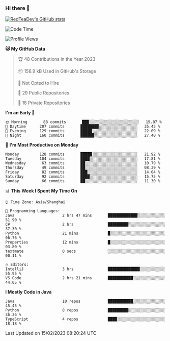 ### Hi there 👋

<!--
**RedTeaDev/RedTeaDev** is a ✨ _special_ ✨ repository because its `README.md` (this file) appears on your GitHub profile.

Here are some ideas to get you started:

- 🔭 I’m currently working on ...
- 🌱 I’m currently learning ...
- 👯 I’m looking to collaborate on ...
- 🤔 I’m looking for help with ...
- 💬 Ask me about ...
- 📫 How to reach me: ...
- 😄 Pronouns: ...
- ⚡ Fun fact: ...
-->

<!--
[![wakatime](https://wakatime.com/badge/user/6b101ed0-04c0-4490-9283-eb61f2efff96.svg)](https://wakatime.com/@6b101ed0-04c0-4490-9283-eb61f2efff96)
!-->

[![RedTeaDev's GitHub stats](https://github-readme-stats.vercel.app/api?username=RedTeaDev)](https://github.com/anuraghazra/github-readme-stats)
<!--
[![willianrod's wakatime stats](https://github-readme-stats.vercel.app/api/wakatime?username=RedTeaDev)](https://github.com/anuraghazra/github-readme-stats)
!-->
<!--START_SECTION:waka-->
![Code Time](http://img.shields.io/badge/Code%20Time-1%2C187%20hrs%2027%20mins-blue)

![Profile Views](http://img.shields.io/badge/Profile%20Views-0-blue)

**🐱 My GitHub Data** 

> 🏆 48 Contributions in the Year 2023
 > 
> 📦 156.9 kB Used in GitHub's Storage 
 > 
> 🚫 Not Opted to Hire
 > 
> 📜 29 Public Repositories 
 > 
> 🔑 18 Private Repositories  
 > 
**I'm an Early 🐤** 

```text
🌞 Morning       88 commits       ███░░░░░░░░░░░░░░░░░░░░░░   15.07 % 
🌆 Daytime      207 commits       ████████░░░░░░░░░░░░░░░░░   35.45 % 
🌃 Evening      129 commits       █████░░░░░░░░░░░░░░░░░░░░   22.09 % 
🌙 Night        160 commits       ██████░░░░░░░░░░░░░░░░░░░   27.40 % 

```
📅 **I'm Most Productive on Monday** 

```text
Monday         128 commits       █████░░░░░░░░░░░░░░░░░░░░   21.92 % 
Tuesday        104 commits       ████░░░░░░░░░░░░░░░░░░░░░   17.81 % 
Wednesday       63 commits       ██░░░░░░░░░░░░░░░░░░░░░░░   10.79 % 
Thursday        49 commits       ██░░░░░░░░░░░░░░░░░░░░░░░   08.39 % 
Friday          82 commits       ███░░░░░░░░░░░░░░░░░░░░░░   14.04 % 
Saturday        92 commits       ████░░░░░░░░░░░░░░░░░░░░░   15.75 % 
Sunday          66 commits       ██░░░░░░░░░░░░░░░░░░░░░░░   11.30 % 

```


📊 **This Week I Spent My Time On** 

```text
⌚︎ Time Zone: Asia/Shanghai

💬 Programming Languages: 
Java                     2 hrs 47 mins       █████████████░░░░░░░░░░░░   51.90 % 
C#                       2 hrs               █████████░░░░░░░░░░░░░░░░   37.30 % 
Python                   21 mins             █░░░░░░░░░░░░░░░░░░░░░░░░   06.76 % 
Properties               12 mins             █░░░░░░░░░░░░░░░░░░░░░░░░   03.80 % 
textmate                 0 secs              ░░░░░░░░░░░░░░░░░░░░░░░░░   00.11 % 

🔥 Editors: 
IntelliJ                 3 hrs               ██████████████░░░░░░░░░░░   55.95 % 
VS Code                  2 hrs 21 mins       ███████████░░░░░░░░░░░░░░   44.05 % 

```

**I Mostly Code in Java** 

```text
Java                     10 repos            ███████████░░░░░░░░░░░░░░   45.45 % 
Python                   8 repos             █████████░░░░░░░░░░░░░░░░   36.36 % 
TypeScript               4 repos             ████░░░░░░░░░░░░░░░░░░░░░   18.18 % 

```



 Last Updated on 15/02/2023 08:20:24 UTC
<!--END_SECTION:waka-->



